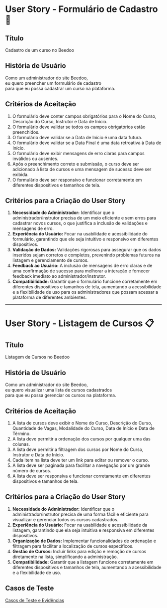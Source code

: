 # User Story - Formulário de Cadastro 📝

## Título
Cadastro de um curso no Beedoo

## História de Usuário
Como um administrador do site Beedoo,  
eu quero preencher um formulário de cadastro  
para que eu possa cadastrar um curso na plataforma.

## Critérios de Aceitação

1. O formulário deve conter campos obrigatórios para o Nome do Curso, Descrição do Curso, Instrutor e Data de Início.
2. O formulário deve validar se todos os campos obrigatórios estão preenchidos.
3. O formulário deve validar se a Data de Início é uma data futura.
4. O formulário deve validar se a Data Final é uma data retroativa à Data de Início.
5. O formulário deve exibir mensagens de erro claras para campos inválidos ou ausentes.
6. Após o preenchimento correto e submissão, o curso deve ser adicionado à lista de cursos e uma mensagem de sucesso deve ser exibida.
7. O formulário deve ser responsivo e funcionar corretamente em diferentes dispositivos e tamanhos de tela.

## Critérios para a Criação do User Story

1. **Necessidade do Administrador:** Identificar que o administrador/instrutor precisa de um meio eficiente e sem erros para cadastrar novos cursos, o que justifica a inclusão de validações e mensagens de erro.
2. **Experiência do Usuário:** Focar na usabilidade e acessibilidade do formulário, garantindo que ele seja intuitivo e responsivo em diferentes dispositivos.
3. **Validação de Dados:** Validações rigorosas para assegurar que os dados inseridos sejam corretos e completos, prevenindo problemas futuros na listagem e gerenciamento de cursos.
4. **Feedback ao Usuário:** A inclusão de mensagens de erro claras e de uma confirmação de sucesso para melhorar a interação e fornecer feedback imediato ao administrador/instrutor.
5. **Compatibilidade:** Garantir que o formulário funcione corretamente em diferentes dispositivos e tamanhos de tela, aumentando a acessibilidade e a flexibilidade de uso para os administradores que possam acessar a plataforma de diferentes ambientes.

---

# User Story - Listagem de Cursos 📋

## Título
Listagem de Cursos no Beedoo

## História de Usuário
Como um administrador do site Beedoo,  
eu quero visualizar uma lista de cursos cadastrados  
para que eu possa gerenciar os cursos na plataforma.

## Critérios de Aceitação

1. A lista de cursos deve exibir o Nome do Curso, Descrição do Curso, Quantidade de Vagas, Modalidade do Curso, Data de Início e Data de Término.
2. A lista deve permitir a ordenação dos cursos por qualquer uma das colunas.
3. A lista deve permitir a filtragem dos cursos por Nome do Curso, Instrutor e Data de Início.
4. Cada item na lista deve ter um link para editar ou remover o curso.
5. A lista deve ser paginada para facilitar a navegação por um grande número de cursos.
6. A lista deve ser responsiva e funcionar corretamente em diferentes dispositivos e tamanhos de tela.

## Critérios para a Criação do User Story

1. **Necessidade do Administrador:** Identificar que o administrador/instrutor precisa de uma forma fácil e eficiente para visualizar e gerenciar todos os cursos cadastrados.
2. **Experiência do Usuário:** Focar na usabilidade e acessibilidade da listagem, garantindo que ela seja intuitiva e responsiva em diferentes dispositivos.
3. **Organização de Dados:** Implementar funcionalidades de ordenação e filtragem para facilitar a localização de cursos específicos.
4. **Gestão de Cursos:** Incluir links para edição e remoção de cursos diretamente na lista, simplificando a administração.
5. **Compatibilidade:** Garantir que a listagem funcione corretamente em diferentes dispositivos e tamanhos de tela, aumentando a acessibilidade e a flexibilidade de uso.

## Casos de Teste
[Casos de Teste e Evidências](https://docs.google.com/spreadsheets/d/1V7Zji1QfDri6-wBKijY38bdtNYXN0rLWOjGqYYDPAqc/edit?usp=sharing)
